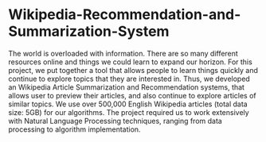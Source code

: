 # Wikipedia-Recommendation-and-Summarization-System

The world is overloaded with information. There are so many different resources
online and things we could learn to expand our horizon. For this project, we put together a tool
that allows people to learn things quickly and continue to explore topics that they are interested
in. Thus, we developed an Wikipedia Article Summarization and Recommendation systems, that
allows user to preview their articles, and also continue to explore articles of similar topics. We
use over 500,000 English Wikipedia articles (total data size: 5GB) for our algorithms. The
project required us to work extensively with Natural Language Processing techniques, ranging
from data processing to algorithm implementation.
